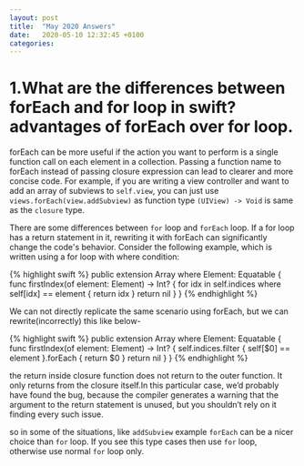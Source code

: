 ```yaml
---
layout: post
title:  "May 2020 Answers"
date:   2020-05-10 12:32:45 +0100
categories:
---
```


# 1.What are the differences between forEach and for loop in swift? advantages of forEach over for loop.


forEach can be more useful if the action you want to perform is a single function call on each element in a collection. Passing a function name to forEach instead of passing closure expression can lead to clearer and more concise code. For example, if you are writing a view controller and want to add an array of subviews to `self.view`, you can just use `views.forEach(view.addSubview)` as function type `(UIView) -> Void` is same as the `closure` type. 

There are some differences between `for` loop and `forEach` loop. If a for loop has a return statement in it, rewriting it with forEach can significantly change the code's behavior. Consider the following example, which is written using a for loop with where condition:

{% highlight swift %}
public extension Array where Element: Equatable {
    func firstIndex(of element: Element) -> Int? {
        for idx in self.indices where self[idx] == element {
            return idx
        }
        return nil
    }
}
{% endhighlight %}

We can not directly replicate the same scenario using forEach, but we can rewrite(incorrectly) this like below-

{% highlight swift %}
public extension Array where Element: Equatable {
    func firstIndex(of element: Element) -> Int? {
        self.indices.filter { self[$0] == element }.forEach { return $0 }
        return nil
    }
}
{% endhighlight %}

the return inside closure function does not return to the outer function. It only returns from the closure itself.In this particular case, we’d probably have found the bug, because the compiler generates a warning that the argument to the return statement is unused, but you shouldn’t rely on it finding every such issue.

so in some of the situations, like `addSubview` example `forEach` can be a nicer choice than `for` loop. If you see this type cases then use `for` loop, otherwise use normal `for` loop only.
